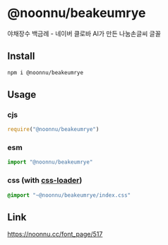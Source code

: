 # @noonnu/beakeumrye
야채장수 백금례 - 네이버 클로바 AI가 만든 나눔손글씨 글꼴

## Install
```sh
npm i @noonnu/beakeumrye
```
## Usage
### cjs
```js
require("@noonnu/beakeumrye")
```
### esm
```js
import "@noonnu/beakeumrye"
```
### css (with [css-loader](https://github.com/webpack-contrib/css-loader))
```css
@import "~@noonnu/beakeumrye/index.css"
```

## Link
https://noonnu.cc/font_page/517